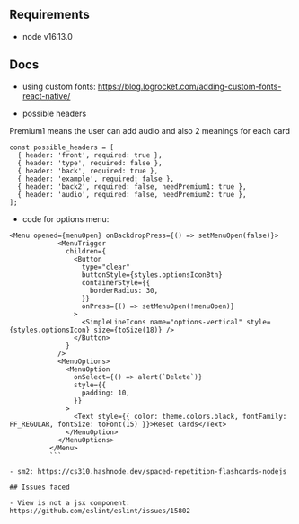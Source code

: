 ## Requirements

- node v16.13.0

## Docs

- using custom fonts:
  https://blog.logrocket.com/adding-custom-fonts-react-native/

- possible headers

Premium1 means the user can add audio and also 2 meanings for each card
```
const possible_headers = [
  { header: 'front', required: true },
  { header: 'type', required: false },
  { header: 'back', required: true },
  { header: 'example', required: false },
  { header: 'back2', required: false, needPremium1: true },
  { header: 'audio', required: false, needPremium2: true },
];
```

- code for options menu: 

```
<Menu opened={menuOpen} onBackdropPress={() => setMenuOpen(false)}>
            <MenuTrigger
              children={
                <Button
                  type="clear"
                  buttonStyle={styles.optionsIconBtn}
                  containerStyle={{
                    borderRadius: 30,
                  }}
                  onPress={() => setMenuOpen(!menuOpen)}
                >
                  <SimpleLineIcons name="options-vertical" style={styles.optionsIcon} size={toSize(18)} />
                </Button>
              }
            />
            <MenuOptions>
              <MenuOption
                onSelect={() => alert(`Delete`)}
                style={{
                  padding: 10,
                }}
              >
                <Text style={{ color: theme.colors.black, fontFamily: FF_REGULAR, fontSize: toFont(15) }}>Reset Cards</Text>
              </MenuOption>
            </MenuOptions>
          </Menu>
          ```

- sm2: https://cs310.hashnode.dev/spaced-repetition-flashcards-nodejs

## Issues faced

- View is not a jsx component: https://github.com/eslint/eslint/issues/15802
